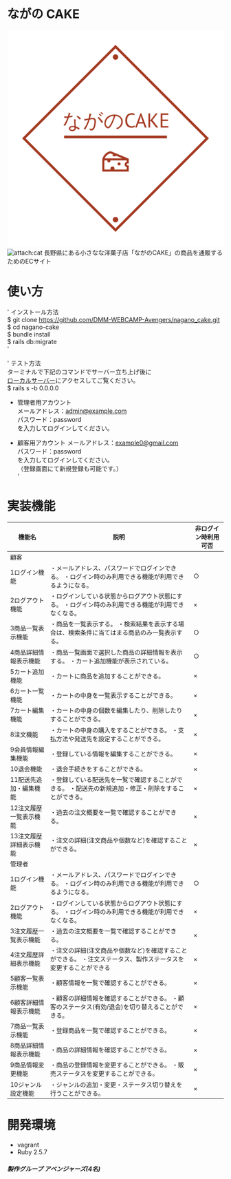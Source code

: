 # ながの CAKE
![alt](app/assets/images/logo.png)
<img src="attach:cat.jpg" alt="attach:cat" title="attach:cat" width="200" height="200">
長野県にある小さなな洋菓子店「ながのCAKE」の商品を通販するためのECサイト

# 使い方
'
インストール方法  
    $ git clone https://github.com/DMM-WEBCAMP-Avengers/nagano_cake.git  
    $ cd nagano-cake  
    $ bundle install  
    $ rails db:migrate  
'  

'
テスト方法  
ターミナルで下記のコマンドでサーバー立ち上げ後に  
[ローカルサーバー](http://localhost:3000)にアクセスしてご覧ください。  
    $ rails s -b 0.0.0.0  

- 管理者用アカウント  
メールアドレス：admin@example.com  
パスワード：password  
を入力してログインしてください。  

- 顧客用アカウント
メールアドレス：example0@gmail.com  
パスワード：password  
を入力してログインしてください。  
（登録画面にて新規登録も可能です。）  
'

# 実装機能

| 機能名 | 説明 |非ログイン時利用可否|
|---|---|---|
|顧客|||
| 1ログイン機能 |・メールアドレス、パスワードでログインできる。 ・ログイン時のみ利用できる機能が利用できるようになる。|○|
|2ログアウト機能|・ログインしている状態からログアウト状態にする。 ・ログイン時のみ利用できる機能が利用できなくなる。|×|
|3商品一覧表示機能|・商品を一覧表示する。 ・検索結果を表示する場合は、検索条件に当てはまる商品のみ一覧表示する。|○|
|4商品詳細情報表示機能|・商品一覧画面で選択した商品の詳細情報を表示する。 ・カート追加機能が表示されている。|○|
|5カート追加機能|・カートに商品を追加することができる。|×|
|6カート一覧機能|・カートの中身を一覧表示することができる。|×|
|7カート編集機能|・カートの中身の個数を編集したり、削除したりすることができる。|×|
|8注文機能|・カートの中身の購入をすることができる。 ・支払方法や発送先を設定することができる。|×|
|9会員情報編集機能|・登録している情報を編集することができる。|×|
|10退会機能|・退会手続きをすることができる。|×|
|11配送先追加・編集機能|・登録している配送先を一覧で確認することができる。 ・配送先の新規追加・修正・削除をすることができる。|×|
|12注文履歴一覧表示機能|・過去の注文概要を一覧で確認することができる。|×|
|13注文履歴詳細表示機能|・注文の詳細(注文商品や個数など)を確認することができる。|×|
|管理者|||
|1ログイン機能|・メールアドレス、パスワードでログインできる。 ・ログイン時のみ利用できる機能が利用できるようになる。|○|
|2ログアウト機能|・ログインしている状態からログアウト状態にする。 ・ログイン時のみ利用できる機能が利用できなくなる。|×|
|3注文履歴一覧表示機能|・過去の注文概要を一覧で確認することができる。|×|
|4注文履歴詳細表示機能|・注文の詳細(注文商品や個数など)を確認することができる。 ・注文ステータス、製作ステータスを変更することができる|×|
|5顧客一覧表示機能|・顧客情報を一覧で確認することができる。|×|
|6顧客詳細情報表示機能|・顧客の詳細情報を確認することができる。 ・顧客のステータス(有効/退会)を切り替えることができる。|×|
|7商品一覧表示機能|・登録商品を一覧で確認することができる。|×|
|8商品詳細情報表示機能|・商品の詳細情報を確認することができる。|×|
|9商品情報変更機能|・商品の登録情報を変更することができる。 ・販売ステータスを変更することができる。|×|
|10ジャンル設定機能|・ジャンルの追加・変更・ステータス切り替えを行うことができる。|×|

# 開発環境
- vagrant
- Ruby 2.5.7

##### 製作グループ アベンジャーズ(4名)